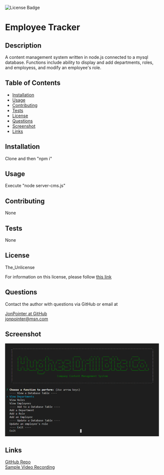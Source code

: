 ![License Badge](https://img.shields.io/badge/License-The_Unlicense-blue)

# Employee Tracker

## Description

A content management system written in node.js connected to a mysql database. Functions include ability to display and add departments, roles, and employess, and modify an employee's role.

## Table of Contents

- [Installation](#installation)
- [Usage](#usage)
- [Contributing](#contributing)
- [Tests](#tests)
- [License](#license)
- [Questions](#questions)
- [Screenshot](#screenshot)
- [Links](#links)

## Installation

Clone and then "npm i"

## Usage

Execute "node server-cms.js"

## Contributing

None

## Tests

None

## License

The_Unlicense

For information on this license, please follow [this link](https://choosealicense.com/licenses/unlicense/)

## Questions

Contact the author with questions via GitHub or email at

[JonPointer at GitHub](https://github.com/JonPointer)<br>jonpointer@msn.com

## Screenshot

![Screenshot](./Assets/screenshot.png)

## Links

[GitHub Repo](https://github.com/JonPointer/employee-tracker) <br>
[Sample Video Recording](https://drive.google.com/file/d/1QnCgpyY7-yW90D2zIGWxS6nnE2WFEylY/view)
